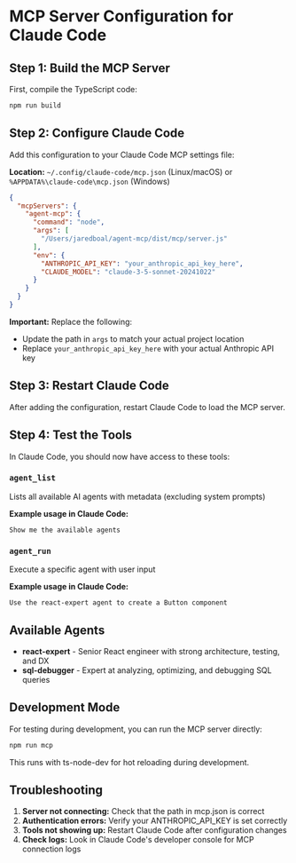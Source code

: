 # MCP Server Configuration for Claude Code

## Step 1: Build the MCP Server

First, compile the TypeScript code:

```bash
npm run build
```

## Step 2: Configure Claude Code

Add this configuration to your Claude Code MCP settings file:

**Location:** `~/.config/claude-code/mcp.json` (Linux/macOS) or `%APPDATA%\claude-code\mcp.json` (Windows)

```json
{
  "mcpServers": {
    "agent-mcp": {
      "command": "node",
      "args": [
        "/Users/jaredboal/agent-mcp/dist/mcp/server.js"
      ],
      "env": {
        "ANTHROPIC_API_KEY": "your_anthropic_api_key_here",
        "CLAUDE_MODEL": "claude-3-5-sonnet-20241022"
      }
    }
  }
}
```

**Important:** Replace the following:
- Update the path in `args` to match your actual project location
- Replace `your_anthropic_api_key_here` with your actual Anthropic API key

## Step 3: Restart Claude Code

After adding the configuration, restart Claude Code to load the MCP server.

## Step 4: Test the Tools

In Claude Code, you should now have access to these tools:

### `agent_list`
Lists all available AI agents with metadata (excluding system prompts)

**Example usage in Claude Code:**
```
Show me the available agents
```

### `agent_run`
Execute a specific agent with user input

**Example usage in Claude Code:**
```
Use the react-expert agent to create a Button component
```

## Available Agents

- **react-expert** - Senior React engineer with strong architecture, testing, and DX
- **sql-debugger** - Expert at analyzing, optimizing, and debugging SQL queries

## Development Mode

For testing during development, you can run the MCP server directly:

```bash
npm run mcp
```

This runs with ts-node-dev for hot reloading during development.

## Troubleshooting

1. **Server not connecting:** Check that the path in mcp.json is correct
2. **Authentication errors:** Verify your ANTHROPIC_API_KEY is set correctly
3. **Tools not showing up:** Restart Claude Code after configuration changes
4. **Check logs:** Look in Claude Code's developer console for MCP connection logs
